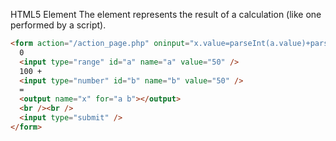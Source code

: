 HTML5 <output> Element The <output> element represents the result of a calculation (like one performed by a script).

```html
<form action="/action_page.php" oninput="x.value=parseInt(a.value)+parseInt(b.value)">
  0
  <input type="range" id="a" name="a" value="50" />
  100 +
  <input type="number" id="b" name="b" value="50" />
  =
  <output name="x" for="a b"></output>
  <br /><br />
  <input type="submit" />
</form>
```
